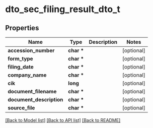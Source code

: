 # dto_sec_filing_result_dto_t

## Properties
Name | Type | Description | Notes
------------ | ------------- | ------------- | -------------
**accession_number** | **char \*** |  | [optional] 
**form_type** | **char \*** |  | [optional] 
**filing_date** | **char \*** |  | [optional] 
**company_name** | **char \*** |  | [optional] 
**cik** | **long** |  | [optional] 
**document_filename** | **char \*** |  | [optional] 
**document_description** | **char \*** |  | [optional] 
**source_file** | **char \*** |  | [optional] 

[[Back to Model list]](../README.md#documentation-for-models) [[Back to API list]](../README.md#documentation-for-api-endpoints) [[Back to README]](../README.md)


